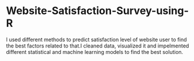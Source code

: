 # Website-Satisfaction-Survey-using-R

I used different methods to predict satisfaction level of website user to find the best factors related to that.I cleaned data, visualized it and impelmented different statistical and machine learning models to find the best solution.

